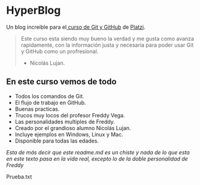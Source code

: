 # HyperBlog
Un blog increible para el[ curso de Git y GitHub](platzi.com) de [Platzi](platzi.com).

> Este curso esta siendo muy bueno la verdad y me gusta como avanza rapidamente, con la información justa y necesaria para poder usar Git y GitHub como un profresional.
>- Nicolás Lujan.

## En este curso vemos de todo
- Todos los comandos de Git.
- El flujo de trabajo en GitHub.
- Buenas practicas.
- Trucos muy locos del profesor Freddy Vega.
- Las personalidades multiples de Freddy.
- Creado por el grandioso alumno Nicolás Lujan.
- Incluye ejemplos en Windows, Linux y Mac.
- Disponible para todas las edades.

*Esta de más decir que este readme.md es un chiste y nada de lo que esta en este texto pasa en la vida real, excepto lo de la doble personalidad de Freddy*

Prueba.txt
